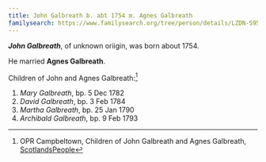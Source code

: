 ```yaml
---
title: John Galbreath b. abt 1754 m. Agnes Galbreath
familysearch: https://www.familysearch.org/tree/person/details/LZDN-S95
---
```

***John Galbreath***, of unknown oriigin, was born about 1754.

He married **Agnes Galbreath**.

Children of John and Agnes Galbreath:[^children]

1. *Mary Galbreath*, bp. 5 Dec 1782
2. *David Galbreath*, bp. 3 Feb 1784
3. *Martha Galbreath*, bp. 25 Jan 1790
4. *Archibald Galbreath*, bp. 9 Feb 1793

[^children]: OPR Campbeltown, Children of John Galbreath and Agnes Galbreath, [ScotlandsPeople](https://www.scotlandspeople.gov.uk/record-results?search_type=people&event=%28B%20OR%20C%20OR%20S%29&record_type%5B0%5D=opr_births&church_type=Old%20Parish%20Registers&dl_cat=church&dl_rec=church-births-baptisms&surname=Galbreath&surname_so=soundex&forename_so=starts&from_year=1778&to_year=1795&parent_names=john%20galbreath&parent_names_so=exact&parent_name_two=agnes%20galbreath&parent_name_two_so=exact&record=Church%20of%20Scotland%20%28old%20parish%20registers%29%20Roman%20Catholic%20Church%20Other%20churches&sort=asc&order=Date&field=year)
